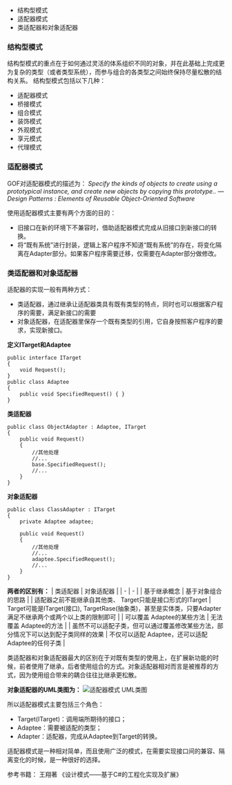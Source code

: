 - 结构型模式
- 适配器模式
- 类适配器和对象适配器


### 结构型模式
结构型模式的重点在于如何通过灵活的体系组织不同的对象，并在此基础上完成更为复杂的类型（或者类型系统），而参与组合的各类型之间始终保持尽量松散的结构关系。
结构型模式包括以下几种：
- 适配器模式
- 桥接模式
- 组合模式
- 装饰模式
- 外观模式
- 享元模式
- 代理模式

### 适配器模式
GOF对适配器模式的描述为：
*Specify the kinds of objects to create using a prototypical instance, and create new objects by copying this prototype..*
*— Design Patterns : Elements of Reusable Object-Oriented Software*

使用适配器模式主要有两个方面的目的：
- 旧接口在新的环境下不兼容时，借助适配器模式完成从旧接口到新接口的转换。
- 将“既有系统”进行封装，逻辑上客户程序不知道“既有系统”的存在，将变化隔离在Adapter部分。如果客户程序需要迁移，仅需要在Adapter部分做修改。

### 类适配器和对象适配器
适配器的实现一般有两种方式：
- 类适配器，通过继承让适配器类具有既有类型的特点，同时也可以根据客户程序的需要，满足新接口的需要
- 对象适配器，在适配器里保存一个既有类型的引用，它自身按照客户程序的要求，实现新接口。

**定义ITarget和Adaptee**
```
public interface ITarget
{
    void Request();
}
public class Adaptee
{
    public void SpecifiedRequest() { }
}
```
**类适配器**
```
public class ObjectAdapter : Adaptee, ITarget
{
    public void Request()
    {
        //其他处理
        //...
        base.SpecifiedRequest();
        //...
    }
}
```
**对象适配器**
```
public class ClassAdapter : ITarget
{
    private Adaptee adaptee;

    public void Request()
    {        
        //其他处理
        //...
        adaptee.SpecifiedRequest();
        //...
    }
}
```
**两者的区别有：**
| 类适配器 | 对象适配器 |
| - | - |
| 基于继承概念 | 基于对象组合的思路 |
| 适配器之前不能继承自其他类、 Target只能是接口形式的ITarget |  Target可能是ITarget(接口), TargetRase(抽象类)，甚至是实体类，只要Adapter满足不继承两个或两个以上类的限制即可 |
| 可以覆盖 Adaptee的某些方法 | 无法覆盖 Adaptee的方法 |
| 虽然不可以适配子类，但可以通过覆盖修改某些方法，部分情况下可以达到配子类同样的效果 | 不仅可以适配 Adaptee，还可以适配 Adaptee的任何子类 |

类适配器和对象适配器最大的区别在于对既有类型的使用上，在扩展新功能的时候，前者使用了继承，后者使用组合的方式。对象适配器相对而言是被推荐的方式，因为使用组合带来的耦合往往比继承更松散。

**对象适配器的UML类图为：**
![适配器模式 UML类图](https://zhixin9001.github.io/2020_DesignPattern/6.adapter.JPG "适配器模式 UML类图")

所以适配器模式主要包括三个角色：
- Target(ITarget)：调用端所期待的接口；
- Adaptee：需要被适配的类型；
- Adapter：适配器，完成从Adaptee到Target的转换。

适配器模式是一种相对简单，而且使用广泛的模式，在需要实现接口间的兼容、隔离变化的时候，是一种很好的选择。

参考书籍：
王翔著 《设计模式——基于C#的工程化实现及扩展》